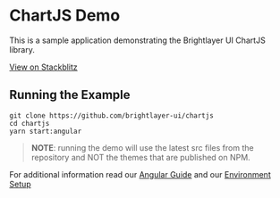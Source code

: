 # ChartJS Demo

This is a sample application demonstrating the Brightlayer UI ChartJS library.

[View on Stackblitz](https://stackblitz.com/github/brightlayer-ui/chartjs/tree/master/angular-demo)

## Running the Example

```
git clone https://github.com/brightlayer-ui/chartjs
cd chartjs
yarn start:angular
```

> **NOTE**: running the demo will use the latest src files from the repository and NOT the themes that are published on NPM.

For additional information read our [Angular Guide](https://brightlayer-ui.github.io/development/frameworks-web/angular) and our [Environment Setup](https://brightlayer-ui.github.io/development/environment)
